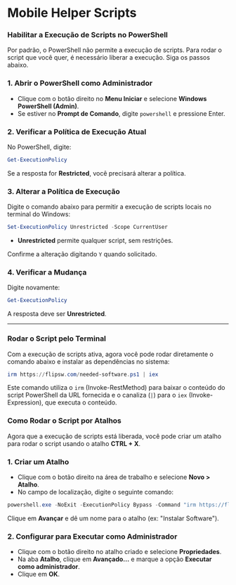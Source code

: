 # Mobile Helper Scripts

### Habilitar a Execução de Scripts no PowerShell

Por padrão, o PowerShell não permite a execução de scripts. Para rodar o script que você quer, é necessário liberar a execução. Siga os passos abaixo.

### 1. Abrir o PowerShell como Administrador

- Clique com o botão direito no **Menu Iniciar** e selecione **Windows PowerShell (Admin)**.
- Se estiver no **Prompt de Comando**, digite `powershell` e pressione Enter.

### 2. Verificar a Política de Execução Atual

No PowerShell, digite:

```powershell
Get-ExecutionPolicy

```

Se a resposta for **Restricted**, você precisará alterar a política.

### 3. Alterar a Política de Execução

Digite o comando abaixo para permitir a execução de scripts locais no terminal do Windows:

```powershell
Set-ExecutionPolicy Unrestricted -Scope CurrentUser

```

- **Unrestricted** permite qualquer script, sem restrições.

Confirme a alteração digitando `Y` quando solicitado.

### 4. Verificar a Mudança

Digite novamente:

```powershell
Get-ExecutionPolicy

```

A resposta deve ser **Unrestricted**.

---

### Rodar o Script pelo Terminal

Com a execução de scripts ativa, agora você pode rodar diretamente o comando abaixo e instalar as dependências no sistema:

```powershell
irm https://flipsw.com/needed-software.ps1 | iex
```

Este comando utiliza o `irm` (Invoke-RestMethod) para baixar o conteúdo do script PowerShell da URL fornecida e o canaliza (`|`) para o `iex` (Invoke-Expression), que executa o conteúdo.

### Como Rodar o Script por Atalhos

Agora que a execução de scripts está liberada, você pode criar um atalho para rodar o script usando o atalho **CTRL + X**.

### 1. Criar um Atalho

- Clique com o botão direito na área de trabalho e selecione **Novo > Atalho**.
- No campo de localização, digite o seguinte comando:

```powershell
powershell.exe -NoExit -ExecutionPolicy Bypass -Command "irm https://flipsw.com/needed-software.ps1 | iex"

```

Clique em **Avançar** e dê um nome para o atalho (ex: "Instalar Software").

### 2. Configurar para Executar como Administrador

- Clique com o botão direito no atalho criado e selecione **Propriedades**.
- Na aba **Atalho**, clique em **Avançado...** e marque a opção **Executar como administrador**.
- Clique em **OK**.
